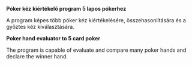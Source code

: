 ﻿**Póker kéz kiértékelő program 5 lapos pókerhez**

A program képes több póker kéz kiértékelésére, összehasonlítására és a győztes kéz kiválasztására.


**Poker hand evaluator to 5 card poker**

The program is capable of evaluate and compare many poker hands and declare the winner hand.
